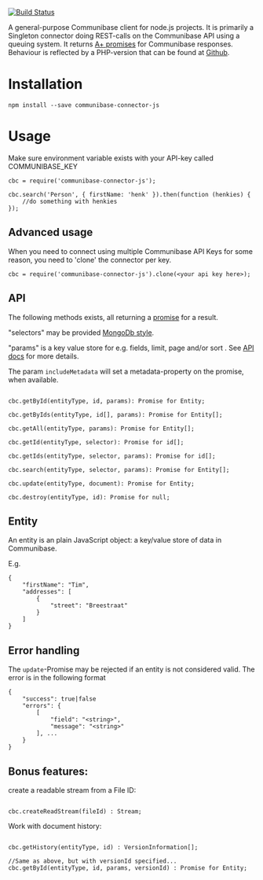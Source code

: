 [![Build Status](https://travis-ci.org/kingsquare/communibase-connector-js.png)](https://travis-ci.org/kingsquare/communibase-connector-js)

A general-purpose Communibase client for node.js projects. It is primarily a Singleton connector doing REST-calls on the Communibase API using a queuing system. It returns [A+ promises](https://github.com/promises-aplus/promises-spec) for Communibase responses. Behaviour is reflected by a PHP-version that can be found at [Github](https://github.com/kingsquare/communibase-connector-js).

Installation
============

```
npm install --save communibase-connector-js
```

Usage
=====

Make sure environment variable exists with your API-key called COMMUNIBASE_KEY

```
cbc = require('communibase-connector-js');

cbc.search('Person', { firstName: 'henk' }).then(function (henkies) {
	//do something with henkies
});

```

Advanced usage
--------------

When you need to connect using multiple Communibase API Keys for some reason, you need to 'clone' the connector per key.
```
cbc = require('communibase-connector-js').clone(<your api key here>);
```

API
---

The following methods exists, all returning a [promise](https://github.com/cujojs/when/blob/master/docs/api.md#promise) for a result.

"selectors" may be provided [MongoDb style](http://docs.mongodb.org/manual/reference/method/db.collection.find/#db.collection.find).

"params" is a key value store for e.g. fields, limit, page and/or sort . See [API docs](https://api.communibase.nl/docs/) for more details.

The param ```includeMetadata``` will set a metadata-property on the promise, when available.

```

cbc.getById(entityType, id, params): Promise for Entity;

cbc.getByIds(entityType, id[], params): Promise for Entity[];

cbc.getAll(entityType, params): Promise for Entity[];

cbc.getId(entityType, selector): Promise for id[];

cbc.getIds(entityType, selector, params): Promise for id[];

cbc.search(entityType, selector, params): Promise for Entity[];

cbc.update(entityType, document): Promise for Entity;

cbc.destroy(entityType, id): Promise for null;

```

Entity
--
An entity is an plain JavaScript object: a key/value store of data in Communibase.

E.g.

```
{
	"firstName": "Tim",
	"addresses": [
		{
			"street": "Breestraat"
		}
	]
}

```

Error handling
--

The ```update```-Promise may be rejected if an entity is not considered valid. The error is in the following format

```
{
	"success": true|false
	"errors": {
		[
			"field": "<string>",
			"message": "<string>"
		], ...
	}
}
```

Bonus features:
--

create a readable stream from a File ID:

```

cbc.createReadStream(fileId) : Stream;

```

Work with document history:

```

cbc.getHistory(entityType, id) : VersionInformation[];

//Same as above, but with versionId specified...
cbc.getById(entityType, id, params, versionId) : Promise for Entity;

```
